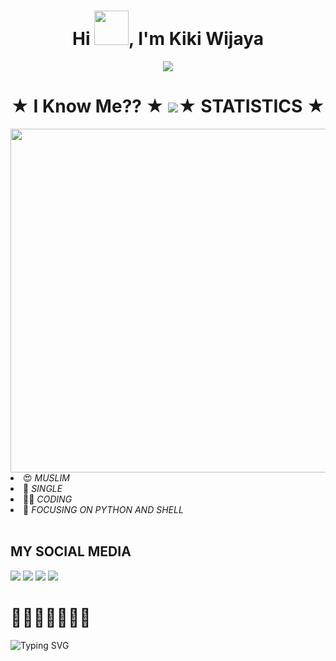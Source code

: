 <h1 align="center">Hi <img src="https://github.com/mitul3737/mitul3737/blob/main/Wave.gif" height="55px" width="55px">, I'm Kiki Wijaya</h1>
<p align="center">
<img src="https://readme-typing-svg.demolab.com/?lines=Hello+Do+you+know+with+me!;I'm+Handsome+You+Know!;My+Call+Is+Boki;Nice+to+meet+you&font=Fira%20Code&center=true&width=380&height=50&duration=4000&pause=1000">

</p>
<h1 align="center">★ I Know Me?? ★ <img src="https://i.gifer.com/VTd2.gif"
<h1 align="center">★ STATISTICS ★</i></b></h3>
<a href="https://github.com/Hunter-alamin"><img width=550 src="https://github-profile-trophy.vercel.app/?username=Hunter-alamin&theme=dracula&no-frame=true&title=Followers,Stars,Commit,Repository,Issues"/></a>
<li> 😍 <i> MUSLIM</i></li>
<li> 🌚 <i> SINGLE</i></li>
<li> 👩‍💻 <i> CODING</i></li>
<li> 🌟 <i> FOCUSING ON PYTHON AND SHELL</i></li><br>

## MY SOCIAL MEDIA
[![](https://img.shields.io/badge/Github-black?logo=Github&logoColor=black&labelColor=white)](https://github.com/kiki-boki) [![](https://img.shields.io/badge/Telegram-blue?logo=Telegram&logoColor=red&labelColor=white)](https://t.me/kikigemge)
[![](https://img.shields.io/badge/Instagram-red?logo=Instagram&logoColor=red&labelColor=white)](https://www.instagram.com/kikiwijya) [![](https://img.shields.io/badge/Whatsapp-CHAT-red?logo=Whatsapp&logoColor=Brightgreen&labelColor=white)](https://wa.me/+6283192495253?text=Asalamualaikum+kak+Kiki+ganteng)
# 🌟🌟🌟🌟🌟🌟🌟
![Typing SVG](https://readme-typing-svg.herokuapp.com?lines=THANK+YOU+FOR+ATTENDING....!+)
